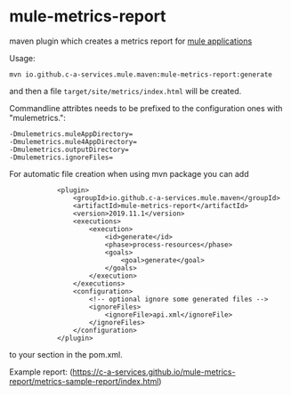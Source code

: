 # mule-metrics-report
maven plugin which creates a metrics report for [mule applications](https://www.mulesoft.com/platform/mule)

Usage:

```
mvn io.github.c-a-services.mule.maven:mule-metrics-report:generate
```

and then a file `target/site/metrics/index.html` will be created.

Commandline attribtes needs to be prefixed to the configuration ones with "mulemetrics.":

```
-Dmulemetrics.muleAppDirectory=
-Dmulemetrics.mule4AppDirectory=
-Dmulemetrics.outputDirectory=
-Dmulemetrics.ignoreFiles=
```

For automatic file creation when using mvn package you can add

```
			<plugin>
				<groupId>io.github.c-a-services.mule.maven</groupId>
				<artifactId>mule-metrics-report</artifactId>
				<version>2019.11.1</version>
				<executions>
					<execution>
						<id>generate</id>
						<phase>process-resources</phase>
						<goals>
							<goal>generate</goal>
						</goals>
					</execution>
				</executions>
				<configuration>
					<!-- optional ignore some generated files -->
					<ignoreFiles>
						<ignoreFile>api.xml</ignoreFile>
					</ignoreFiles>
				</configuration>
			</plugin>

```

to your <plugins> section in the pom.xml.

Example report: (https://c-a-services.github.io/mule-metrics-report/metrics-sample-report/index.html)
